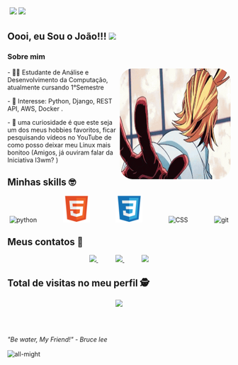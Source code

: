 <div style="display: inline-block; padding: 5px;">
    <img height="165em" src="https://github-readme-stats.vercel.app/api?username=coffeblackpremium&show_icons=true&theme=dracula" style="display:inline" /> 
    <img height="165em" src="https://github-readme-stats.vercel.app/api/top-langs/?username=coffeblackpremium&theme=dracula&layout=compact" style="display:inline"/>
</div>
<h2>Oooi, eu Sou o João!!! <img src="https://raw.githubusercontent.com/iampavangandhi/iampavangandhi/master/gifs/Hi.gif" width="30px"></h2>

### Sobre mim
<div style="display: inline_block"  >
<img align="right" width="250" height="250" style="border-radius:30px;" src="https://github.com/coffeblackpremium/coffeblackpremium/blob/main/all-might-plus-ultra.gif" />
<p> - 👨‍💻 Estudante de Análise e Desenvolvimento da Computação, atualmente cursando 1°Semestre </p>
<p> - 🎯 Interesse: Python, Django, REST API, AWS, Docker . </p>
<p> - 🤖 uma curiosidade é que este seja um dos meus hobbies favoritos, ficar pesquisando vídeos no YouTube de como posso deixar meu Linux mais bonitoo
(Amigos, já ouviram falar da Iniciativa I3wm? )
</div>

## Minhas skills :nerd_face:
<div align="center">
    <img height="60" src="https://raw.githubusercontent.com/jmnote/z-icons/master/svg/python.svg" alt="python" >
     &nbsp;&nbsp;&nbsp;&nbsp;&nbsp;&nbsp;&nbsp;&nbsp;&nbsp;&nbsp;&nbsp;&nbsp;&nbsp;
    <img height="60" src="https://raw.githubusercontent.com/devicons/devicon/master/icons/html5/html5-original.svg" alt="html" >
     &nbsp;&nbsp;&nbsp;&nbsp;&nbsp;&nbsp;&nbsp;&nbsp;&nbsp;&nbsp;&nbsp;&nbsp;&nbsp;
    <img height="60" src="https://raw.githubusercontent.com/devicons/devicon/master/icons/css3/css3-original.svg" alt="CSS" >
     &nbsp;&nbsp;&nbsp;&nbsp;&nbsp;&nbsp;&nbsp;&nbsp;&nbsp;&nbsp;&nbsp;&nbsp;&nbsp;
    <img height="60" src="https://raw.githubusercontent.com/jmnote/z-icons/master/svg/javascript.svg" alt="CSS" >
    &nbsp;&nbsp;&nbsp;&nbsp;&nbsp;&nbsp;&nbsp;&nbsp;&nbsp;&nbsp;&nbsp;&nbsp;&nbsp;
    <img height="60" src="https://raw.githubusercontent.com/jmnote/z-icons/master/svg/git.svg" alt="git" >
    
 
</div>

## Meus contatos :iphone:

<p align="center">
    <a href="https://github.com/coffeblackpremium">
        <img  src="https://img.shields.io/badge/github-%23100000.svg?&style=for-the-badge&logo=github&logoColor=white&link=mailto:https://github.com/coffeblackpremium">
    </a>
    &nbsp;&nbsp;&nbsp;&nbsp;&nbsp;&nbsp;&nbsp;&nbsp;&nbsp;
    <a href="mailto:joaodamaceno188@gmail.com">
        <img src="https://img.shields.io/badge/gmail-D14836?&style=for-the-badge&logo=gmail&logoColor=white&link=mailto:joaodamaceno188@gmail.com">
    </a>
    &nbsp;&nbsp;&nbsp;&nbsp;&nbsp;&nbsp;&nbsp;&nbsp;&nbsp;
    <a href="https://www.linkedin.com/in/jo%C3%A3o-damaceno-martins-da-silva-27b3771b6/">
        <img src="https://img.shields.io/badge/linkedin-%230077B5.svg?&style=for-the-badge&logo=linkedin&logoColor=white&link=mailto:https://www.linkedin.com/in/jo%C3%A3o-damaceno-martins-da-silva-27b3771b6/">
    </a>
</p>

<p align="center"> 

 ## Total de visitas no meu perfil :detective: <br>
 <p align="center"> 
   <img alingn="center" src="https://profile-counter.glitch.me/coffeblackpremium/count.svg" />
 </p>

</p>
<br>
<br>
<p><i>"Be water, My Friend!" - Bruce lee</i></p>
<img height="90em" align="center" alt="all-might" src="https://giffiles.alphacoders.com/103/103147.gif" />
